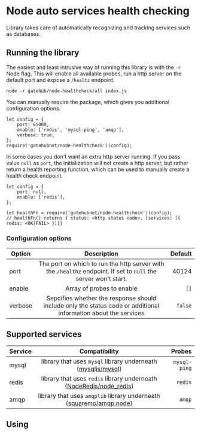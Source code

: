 # Node auto services health checking
Library takes care of automatically recognizing and tracking services such as databases. 

## Running the library
The easiest and least intrusive way of running this library is with the `-r` Node flag. This will enable all available probes, run a http server on the default port and expose a `/healtz` endpoint. 
```
node -r gatehub/node-healthcheck/all index.js
```

You can manually require the package, which gives you additional configuration options.
```
let config = {
	port: 65000,
	enable: ['redis', 'mysql-ping', 'amqp'],
	verbose: true,
};
require('gatehubnet/node-healthcheck')(config);
```

In some cases you don't want an extra http server running. If you pass value `null` as `port`, the initialization will not create a http server, but rather return a health reporting function, which can be used to manually create a health check endpoint.
```
let config = {
	port: null,
	enable: ['redis'],
};

let healthFn = require('gatehubnet/node-healthcheck')(config);
// healthFn() returns { status: <http status code>, [services: [{ redis: <OK|FAIL> }]]}
```


### Configuration options
| Option        | Description   | Default  |
| ------------- |:-------------:| --------:|
| port      	| The port on which to run the http server with the `/healthz` endpoint. If set to `null` the server won't start. | 40124 |
| enable        | Array of probes to enable | `[]` |
| verbose		| Sepcifies whether the response should include only the status code or additional information about the services | `false` |

## Supported services
| Service    | Compatibility           																						  | Probes  	 |
| -----------|:--------------------------------------------------------------------------------------------------------------:| ------------:|
| mysql      | library that uses `mysql` library underneath ([mysqljs/mysql](https://github.com/mysqljs/mysql)) 			  | `mysql-ping` |
| redis      | library that uses `redis` library underneath ([NodeRedis/node_redis](https://github.com/NodeRedis/node_redis)) | `redis` 	 |
| amqp 		 | library that uses `amqplib` library underneath ([squaremo/amqp.node](https://github.com/squaremo/amqp.node))   | `amqp` 		 |
 
## Using
